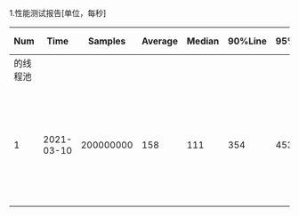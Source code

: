 1.性能测试报告[单位，每秒]

|Num     |Time        |Samples    |Average   |Median   |90%Line  |95%Line  |99%Line  |Min       |Maximun    |Error%    |Throughput    |Received KB/sec    |Sent KB/sec    |note|
|----    |----        |----       |----      |----     |----     |----     |----     |----      |----       |----      |----          |----               |----           |----|
的线程池|
|1       |2021-03-10  |200000000  |158       |111      |354      |453      |616      |0         |2975       |0         |10761         |10330              |1460           |使用改版的线程池;测试用2000线程/1秒循环一次/循环次数100000/持续运行5小时09分钟；测试接口：/getFolder?path=/|

